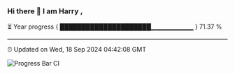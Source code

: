 ### Hi there 👋 I am Harry , 

⏳ Year progress { █████████████████████▁▁▁▁▁▁▁▁▁ } 71.37 %

---

⏰ Updated on Wed, 18 Sep 2024 04:42:08 GMT

![Progress Bar CI](https://github.com/duykhang68/duykhang68/workflows/Progress%20Bar%20CI/badge.svg)
